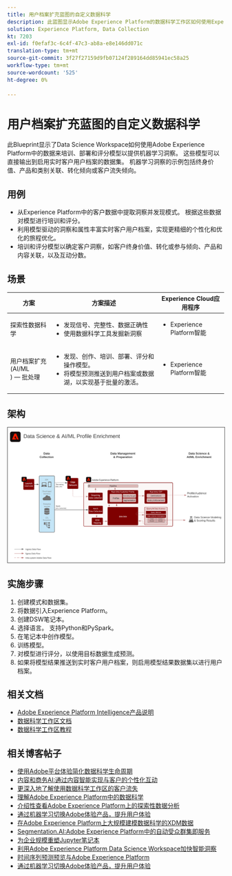 ```yaml
---
title: 用户档案扩充蓝图的自定义数据科学
description: 此蓝图显示Adobe Experience Platform的数据科学工作区如何使用Experience Platform中的数据来训练、部署和评分模型，从数据中提供机器学习洞察。
solution: Experience Platform, Data Collection
kt: 7203
exl-id: f0efaf3c-6c4f-47c3-ab8a-e8e146dd071c
translation-type: tm+mt
source-git-commit: 3f27f27159d9fb07124f289164dd85941ec58a25
workflow-type: tm+mt
source-wordcount: '525'
ht-degree: 0%

---
```


# 用户档案扩充蓝图的自定义数据科学

此Blueprint显示了Data Science Workspace如何使用Adobe Experience Platform中的数据来培训、部署和评分模型以提供机器学习洞察。 这些模型可以直接输出到启用实时客户用户档案的数据集。 机器学习洞察的示例包括终身价值、产品和类别关联、转化倾向或客户流失倾向。

## 用例

* 从Experience Platform中的客户数据中提取洞察并发现模式。 根据这些数据对模型进行培训和评分。
* 利用模型驱动的洞察和属性丰富实时客户用户档案，实现更精细的个性化和优化的旅程优化。
* 培训和评分模型以确定客户洞察，如客户终身价值、转化或参与倾向、产品和内容关联，以及互动分数。

## 场景

| 方案 | 方案描述 | Experience Cloud应用程序 |
|---|---|---|
| 探索性数据科学 | <ul><li>发现信号、完整性、数据正确性</li><li>使用数据科学工具发掘新洞察</li></ul> | <ul><li>Experience Platform智能</li></ul> |
| 用户档案扩充(AI/ML<br>) — 批处理 | <ul><li>发现、创作、培训、部署、评分和操作模型。</li><li>将模型预测推送到用户档案或数据湖，以实现基于批量的激活。</li></ul> | <ul><li>Experience Platform智能</li></ul> |

## 架构

<img src="assets/datascience.svg" alt="用户档案扩充蓝图的定制数据科学参考体系" style="border:1px solid #4a4a4a" />

## 实施步骤

1. 创建模式和数据集。
1. 将数据引入Experience Platform。
1. 创建DSW笔记本。
1. 选择语言。 支持Python和PySpark。
1. 在笔记本中创作模型。
1. 训练模型。
1. 对模型进行评分，以使用目标数据生成预测。
1. 如果将模型结果推送到实时客户用户档案，则启用模型结果数据集以进行用户档案。

## 相关文档

* [Adobe Experience Platform Intelligence产品说明](https://helpx.adobe.com/legal/product-descriptions/adobe-experience-platform-intelligence---product-description.html)
* [数据科学工作区文档](https://experienceleague.adobe.com/docs/experience-platform/data-science-workspace/home.html?lang=en)
* [数据科学工作区教程](https://experienceleague.adobe.com/docs/platform-learn/tutorials/data-science-workspace/understanding-data-science-workspace.html)

## 相关博客帖子

* [使用Adobe平台体验简化数据科学生命周期](https://medium.com/adobetech/simplifying-the-data-science-lifecycle-with-adobe-platform-experience-8ea4f056d82f)
* [内容和商务AI:通过内容智能实现与客户的个性化互动](https://medium.com/adobetech/content-and-commerce-ai-personalizing-your-interactions-with-customers-through-content-intelligence-dc182601deab)
* [更深入地了解使用数据科学工作区的客户流失](https://medium.com/adobetech/gaining-a-deeper-understanding-of-churn-using-data-science-workspace-18a2190e0cf3)
* [理解Adobe Experience Platform中的数据科学](https://medium.com/adobetech/understanding-data-science-in-adobe-experience-platform-5bce5a17b42)
* [介绍性查看Adobe Experience Platform上的探索性数据分析](https://medium.com/adobetech/an-introductory-look-at-exploratory-data-analysis-on-adobe-experience-platform-1bfce7501d9a)
* [通过机器学习切换Adobe体验产品，提升用户体验](https://medium.com/adobetech/cutting-across-adobe-experience-products-with-machine-learning-to-elevated-user-experience-7c85000510d1)
* [在Adobe Experience Platform上大规模建模数据科学的XDM数据](https://medium.com/adobetech/modeling-xdm-data-for-data-science-at-scale-on-adobe-experience-platform-222bb2a6dbf7)
* [Segmentation.AI:Adobe Experience Platform中的自动受众群集即服务](https://medium.com/adobetech/segmentation-ai-automated-audience-clustering-as-a-service-in-adobe-experience-platform-261f4099462c)
* [为企业规模重塑Jupyter笔记本](https://medium.com/adobetech/reimagining-jupyter-notebooks-for-enterprise-scale-8bc6340d504a)
* [利用Adobe Experience Platform Data Science Workspace加快智能洞察](https://medium.com/adobetech/accelerate-intelligent-insights-with-adobe-experience-platform-data-science-workspace-89538bacbbea)
* [时间序列预测预览与Adobe Experience Platform](https://medium.com/adobetech/preview-of-time-series-forecasting-with-adobe-experience-platform-38a2fc778e89)
* [通过机器学习切换Adobe体验产品，提升用户体验](https://medium.com/adobetech/cutting-across-adobe-experience-products-with-machine-learning-to-elevated-user-experience-7c85000510d1)

